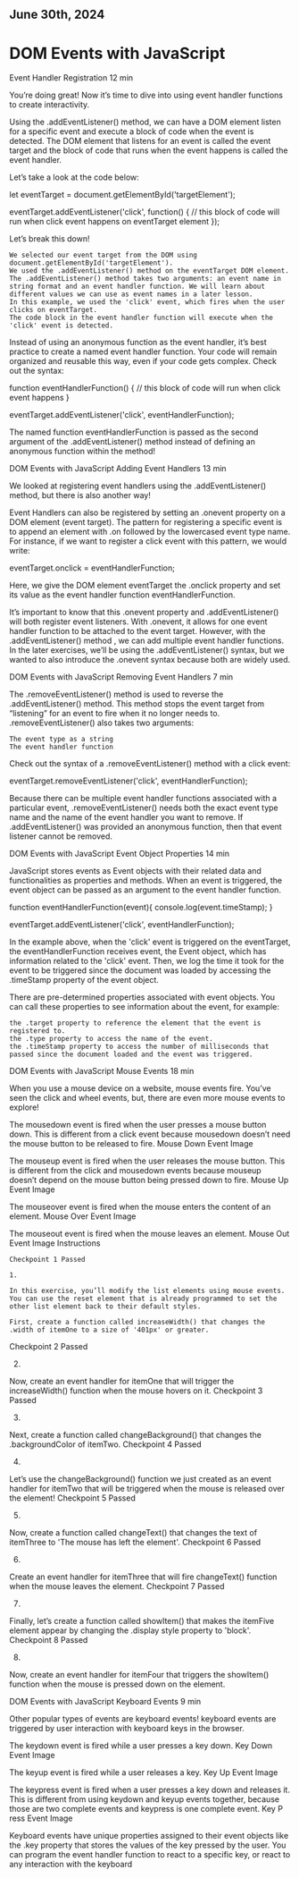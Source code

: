 ## June 30th, 2024

# DOM Events with JavaScript
Event Handler Registration
12 min

You’re doing great! Now it’s time to dive into using event handler functions to create interactivity.

Using the .addEventListener() method, we can have a DOM element listen for a specific event and execute a block of code when the event is detected. The DOM element that listens for an event is called the event target and the block of code that runs when the event happens is called the event handler.

Let’s take a look at the code below:

let eventTarget = document.getElementById('targetElement');

eventTarget.addEventListener('click', function() {
  // this block of code will run when click event happens on eventTarget element
});

Let’s break this down!

    We selected our event target from the DOM using document.getElementById('targetElement').
    We used the .addEventListener() method on the eventTarget DOM element.
    The .addEventListener() method takes two arguments: an event name in string format and an event handler function. We will learn about different values we can use as event names in a later lesson.
    In this example, we used the 'click' event, which fires when the user clicks on eventTarget.
    The code block in the event handler function will execute when the 'click' event is detected.

Instead of using an anonymous function as the event handler, it’s best practice to create a named event handler function. Your code will remain organized and reusable this way, even if your code gets complex. Check out the syntax:

function eventHandlerFunction() {
  // this block of code will run when click event happens
}

eventTarget.addEventListener('click', eventHandlerFunction);

The named function eventHandlerFunction is passed as the second argument of the .addEventListener() method instead of defining an anonymous function within the method!


DOM Events with JavaScript
Adding Event Handlers
13 min

We looked at registering event handlers using the .addEventListener() method, but there is also another way!

Event Handlers can also be registered by setting an .onevent property on a DOM element (event target). The pattern for registering a specific event is to append an element with .on followed by the lowercased event type name. For instance, if we want to register a click event with this pattern, we would write:

eventTarget.onclick = eventHandlerFunction;

Here, we give the DOM element eventTarget the .onclick property and set its value as the event handler function eventHandlerFunction.

It’s important to know that this .onevent property and .addEventListener() will both register event listeners. With .onevent, it allows for one event handler function to be attached to the event target. However, with the .addEventListener() method , we can add multiple event handler functions. In the later exercises, we’ll be using the .addEventListener() syntax, but we wanted to also introduce the .onevent syntax because both are widely used.


DOM Events with JavaScript
Removing Event Handlers
7 min

The .removeEventListener() method is used to reverse the .addEventListener() method. This method stops the event target from “listening” for an event to fire when it no longer needs to. .removeEventListener() also takes two arguments:

    The event type as a string
    The event handler function

Check out the syntax of a .removeEventListener() method with a click event:

eventTarget.removeEventListener('click', eventHandlerFunction);

Because there can be multiple event handler functions associated with a particular event, .removeEventListener() needs both the exact event type name and the name of the event handler you want to remove. If .addEventListener() was provided an anonymous function, then that event listener cannot be removed.


DOM Events with JavaScript
Event Object Properties
14 min

JavaScript stores events as Event objects with their related data and functionalities as properties and methods. When an event is triggered, the event object can be passed as an argument to the event handler function.

function eventHandlerFunction(event){
   console.log(event.timeStamp);
}

eventTarget.addEventListener('click', eventHandlerFunction);

In the example above, when the 'click' event is triggered on the eventTarget, the eventHandlerFunction receives event, the Event object, which has information related to the 'click' event. Then, we log the time it took for the event to be triggered since the document was loaded by accessing the .timeStamp property of the event object.

There are pre-determined properties associated with event objects. You can call these properties to see information about the event, for example:

    the .target property to reference the element that the event is registered to.
    the .type property to access the name of the event.
    the .timeStamp property to access the number of milliseconds that passed since the document loaded and the event was triggered.



DOM Events with JavaScript
Mouse Events
18 min

When you use a mouse device on a website, mouse events fire. You’ve seen the click and wheel events, but, there are even more mouse events to explore!

The mousedown event is fired when the user presses a mouse button down. This is different from a click event because mousedown doesn’t need the mouse button to be released to fire.
Mouse Down Event Image

The mouseup event is fired when the user releases the mouse button. This is different from the click and mousedown events because mouseup doesn’t depend on the mouse button being pressed down to fire.
Mouse Up Event Image

The mouseover event is fired when the mouse enters the content of an element.
Mouse Over Event Image

The mouseout event is fired when the mouse leaves an element.
Mouse Out Event Image
Instructions

    Checkpoint 1 Passed

    1.

    In this exercise, you’ll modify the list elements using mouse events. You can use the reset element that is already programmed to set the other list element back to their default styles.

    First, create a function called increaseWidth() that changes the .width of itemOne to a size of '401px' or greater.

Checkpoint 2 Passed

2.

Now, create an event handler for itemOne that will trigger the increaseWidth() function when the mouse hovers on it.
Checkpoint 3 Passed

3.

Next, create a function called changeBackground() that changes the .backgroundColor of itemTwo.
Checkpoint 4 Passed

4.

Let’s use the changeBackground() function we just created as an event handler for itemTwo that will be triggered when the mouse is released over the element!
Checkpoint 5 Passed

5.

Now, create a function called changeText() that changes the text of itemThree to 'The mouse has left the element'.
Checkpoint 6 Passed

6.

Create an event handler for itemThree that will fire changeText() function when the mouse leaves the element.
Checkpoint 7 Passed

7.

Finally, let’s create a function called showItem() that makes the itemFive element appear by changing the .display style property to 'block'.
Checkpoint 8 Passed

8.

Now, create an event handler for itemFour that triggers the showItem() function when the mouse is pressed down on the element.




DOM Events with JavaScript
Keyboard Events
9 min

Other popular types of events are keyboard events! keyboard events are triggered by user interaction with keyboard keys in the browser.

The keydown event is fired while a user presses a key down. Key Down Event Image

The keyup event is fired while a user releases a key. Key Up Event Image

The keypress event is fired when a user presses a key down and releases it. This is different from using keydown and keyup events together, because those are two complete events and keypress is one complete event. Key P ress Event Image

Keyboard events have unique properties assigned to their event objects like the .key property that stores the values of the key pressed by the user. You can program the event handler function to react to a specific key, or react to any interaction with the keyboard




